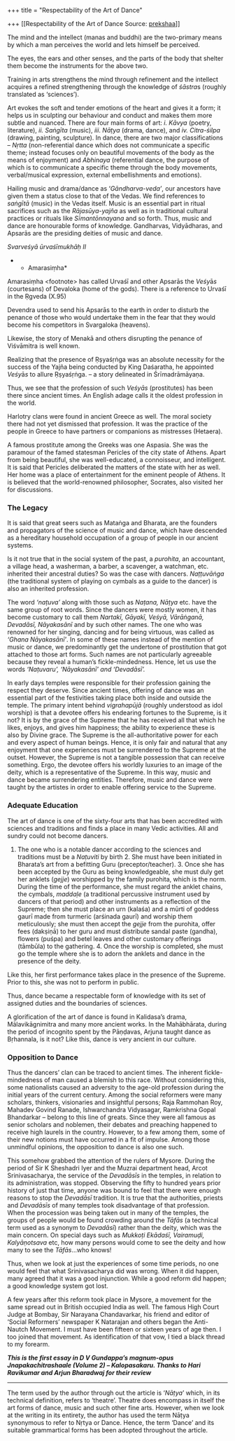 +++
title = "Respectability of the Art of Dance"

+++
[[Respectability of the Art of Dance	Source: [prekshaa](https://www.prekshaa.in/Respectability_of_the_Art_of_Dance)]]







The mind and the intellect (manas and buddhi) are the two-primary means by which a man perceives the world and lets himself be perceived.

The eyes, the ears and other senses, and the parts of the body that shelter them become the instruments for the above two.

Training in arts strengthens the mind through refinement and the intellect acquires a refined strengthening through the knowledge of *śāstra*s (roughly translated as ‘sciences’). 

Art evokes the soft and tender emotions of the heart and gives it a form; it helps us in sculpting our behaviour and conduct and makes them more subtle and nuanced. There are four main forms of art: *i. Kāvya* (poetry, literature), *ii.* *Saṅgīta* (music), *iii*. *Nāṭya* (drama, dance), and *iv. Citra-śilpa* (drawing, painting, sculpture). In dance, there are two major classifications – *Nṛtta* (non-referential dance which does not communicate a specific theme; instead focuses only on beautiful movements of the body as the means of enjoyment) and *Abhinaya* (referential dance, the purpose of which is to communicate a specific theme through the body movements, verbal/musical expression, external embellishments and emotions).

Hailing music and drama/dance as ‘*Gāndharva-veda’*, our ancestors have given them a status close to that of the Vedas. We find references to *saṅgītā* (music) in the Vedas itself. Music is an essential part in ritual sacrifices such as the *Rājasūya-yajña* as well as in traditional cultural practices or rituals like *Sīmantōnnayana* and so forth. Thus, music and dance are honourable forms of knowledge. Gandharvas, Vidyādharas, and Apsarās are the presiding deities of music and dance.

*Svarveśyā ūrvaśīmukhāḥ II*

* - Amarasiṃha*

Amarasiṃha \<footnote\> has called Urvaśī and other Apsarās the *Veśy*ā*s* (courtesans) of Devaloka (home of the gods). There is a reference to Urvaśī in the Ṛgveda (X.95)

Devendra used to send his Apsarās to the earth in order to disturb the penance of those who would undertake them in the fear that they would become his competitors in Svargaloka (heavens).

Likewise, the story of Menakā and others disrupting the penance of Viśvāmitra is well known.

Realizing that the presence of Ṛṣyaśṛṅga was an absolute necessity for the success of the Yajña being conducted by King Daśaratha, he appointed *Veśy*ā*s* to allure Ṛṣyaśṛṅga. – a story delineated in Śrīmadrāmāyaṇa.

Thus, we see that the profession of such *Veśyās* (prostitutes) has been there since ancient times. An English adage calls it the oldest profession in the world.

Harlotry clans were found in ancient Greece as well. The moral society there had not yet dismissed that profession. It was the practice of the people in Greece to have partners or companions as mistresses (Hetaera).

A famous prostitute among the Greeks was one Aspasia. She was the paramour of the famed statesman Pericles of the city state of Athens. Apart from being beautiful, she was well-educated, a connoisseur, and intelligent. It is said that Pericles deliberated the matters of the state with her as well. Her home was a place of entertainment for the eminent people of Athens. It is believed that the world-renowned philosopher, Socrates, also visited her for discussions.



### **The Legacy**



It is said that great seers such as Mataṅga and Bharata, are the founders and propagators of the science of music and dance, which have descended as a hereditary household occupation of a group of people in our ancient systems.

Is it not true that in the social system of the past, a *purohita*, an accountant, a village head, a washerman, a barber, a scavenger, a watchman, etc. inherited their ancestral duties? So was the case with dancers. *Naṭṭuvāṅga* (the traditional system of playing on cymbals as a guide to the dancer) is also an inherited profession. 

The word *‘naṭuva’* along with those such as *Naṭana, Nāṭya* etc. have the same group of root words. Since the dancers were mostly women, it has become customary to call them *Nartakī, Gāyakī, Veśyā, Vārāṅganā, Devadāsī, Nāyakasānī* and by such other names. The one who was renowned for her singing, dancing and for being virtuous, was called as *‘Ghana Nāyakasānī’*. In some of these names instead of the mention of music or dance, we predominantly get the undertone of prostitution that got attached to those art forms. Such names are not particularly agreeable because they reveal a human’s fickle-mindedness. Hence, let us use the words *‘Naṭuvaru’, ‘Nāyakasānī’ and ‘Devadāsī’.*

In early days temples were responsible for their profession gaining the respect they deserve. Since ancient times, offering of dance was an essential part of the festivities taking place both inside and outside the temple. The primary intent behind *vigrahapūjā* (roughly understood as idol worship) is that a devotee offers his endearing fortunes to the Supreme, is it not? It is by the grace of the Supreme that he has received all that which he likes, enjoys, and gives him happiness; the ability to experience these is also by Divine grace. The Supreme is the all-authoritative power for each and every aspect of human beings. Hence, it is only fair and natural that any enjoyment that one experiences must be surrendered to the Supreme at the outset. However, the Supreme is not a tangible possession that can receive something. Ergo, the devotee offers his worldly luxuries to an image of the deity, which is a representative of the Supreme. In this way, music and dance became surrendering entities. Therefore, music and dance were taught by the artistes in order to enable offering service to the Supreme.



### **Adequate Education**



The art of dance is one of the sixty-four arts that has been accredited with sciences and traditions and finds a place in many Vedic activities. All and sundry could not become dancers.

1.  The one who is a notable dancer according to the sciences and
    traditions must be a *Naṭuviti* by birth 2.  She must have been initiated in Bharata’s art from a befitting Guru
    (preceptor/teacher). 3.  Once she has been accepted by the Guru as being knowledgeable, she
    must duly get her anklets (*gejje*) worshipped by the family
    purohita, which is the norm. During the time of the performance, she
    must regard the anklet chains, the cymbals, *maddaḷe* (a
    traditional percussive instrument used by dancers of that period)
    and other instruments as a reflection of the Supreme; then she must
    place an urn (kalaśa) and a mūrti of goddess gaurī made from
    turmeric (arśinada gaurī) and worship them meticulously; she must
    then accept the *gejje* from the purohita, offer fees (dakṣiṇā) to
    her guru and must distribute sandal paste (gandha), flowers (puśpa)
    and betel leaves and other customary offerings (tāmbūla) to the
    gathering. 4.  Once the worship is completed, she must go the temple where she is
    to adorn the anklets and dance in the presence of the deity.

Like this, her first performance takes place in the presence of the Supreme. Prior to this, she was not to perform in public.

Thus, dance became a respectable form of knowledge with its set of assigned duties and the boundaries of sciences.

A glorification of the art of dance is found in Kalidasa’s drama, Mālavikāgnimitra and many more ancient works. In the Mahābhārata, during the period of incognito spent by the Pāṇḍavas, Arjuna taught dance as Bṛhannala, is it not? Like this, dance is very ancient in our culture.



### Opposition to Dance



Thus the dancers’ clan can be traced to ancient times. The inherent fickle-mindedness of man caused a blemish to this race. Without considering this, some nationalists caused an adversity to the age-old profession during the initial years of the current century. Among the social reformers were many scholars, thinkers, visionaries and insightful persons; Raja Rammohan Roy, Mahadev Govind Ranade, Ishwarchandra Vidyasagar, Ramkrishna Gopal Bhandarkar – belong to this line of greats. Since they were all famous as senior scholars and noblemen, their debates and preaching happened to receive high laurels in the country. However, to a few among them, some of their new notions must have occurred in a fit of impulse. Among those unmindful opinions, the opposition to dance is also one such.

This somehow grabbed the attention of the rulers of Mysore. During the period of Sir K Sheshadri Iyer and the Muzrai department head, Arcot Srinivasacharya, the service of the *Devadāsīs* in the temples, in relation to its administration, was stopped. Observing the fifty to hundred years prior history of just that time, anyone was bound to feel that there were enough reasons to stop the *Devadāsī* tradition. It is true that the authorities, priests and *Devadāsīs* of many temples took disadvantage of that profession. When the procession was being taken out in many of the temples, the groups of people would be found crowding around the *Tāfās* (a technical term used as a synonym to *Devadāsī*) rather than the deity, which was the main concern. On special days such as *Mukkoṭi Ekādaśī, Vairamuḍi, Kalyāṇotsava* etc, how many persons would come to see the deity and how many to see the *Tāfās*…who knows!

Thus, when we look at just the experiences of some time periods, no one would feel that what Srinivasacharya did was wrong. When it did happen, many agreed that it was a good injunction. While a good reform did happen; a good knowledge system got lost.

A few years after this reform took place in Mysore, a movement for the same spread out in British occupied India as well. The famous High Court Judge at Bombay, Sir Narayana Chandavarkar, his friend and editor of ‘Social Reformers’ newspaper K Natarajan and others began the Anti-Nautch Movement. I must have been fifteen or sixteen years of age then. I too joined that movement. As identification of that vow, I tied a black thread to my forearm.





***This is the first essay in D V Gundappa’s magnum-opus Jnapakachitrashaale (Volume 2) – Kalopasakaru. Thanks to Hari Ravikumar and Arjun Bharadwaj for their review***







------------------------------------------------------------------------



The term used by the author through out the article is ‘*Nāṭya*’ which, in its technical definition, refers to ‘theatre’. Theatre does encompass in itself the art forms of dance, music and such other fine arts. However, when we look at the writing in its entirety, the author has used the term Nāṭya synonymous to refer to Nṛtya or Dance. Hence, the term ‘Dance’ and its suitable grammartical forms has been adopted throughout the article.













